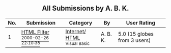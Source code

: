 ﻿<div align="center">

## All Submissions by A\. B\. K\.

</div>

No.  | Submission | Category | By   | User Rating
---- | ---------- | -------- | ---- | -----------
1 | [HTML Filter<br /><sup>2000-02-26 22:10:38</sup>](https://github.com/Planet-Source-Code/a-b-k-html-filter__1-6284) | [Internet/ HTML<br /><sup>Visual Basic</sup>](../ByCategory/internet-html__1-34.md) | A\. B\. K\. | 5.0 (15 globes from 3 users)
